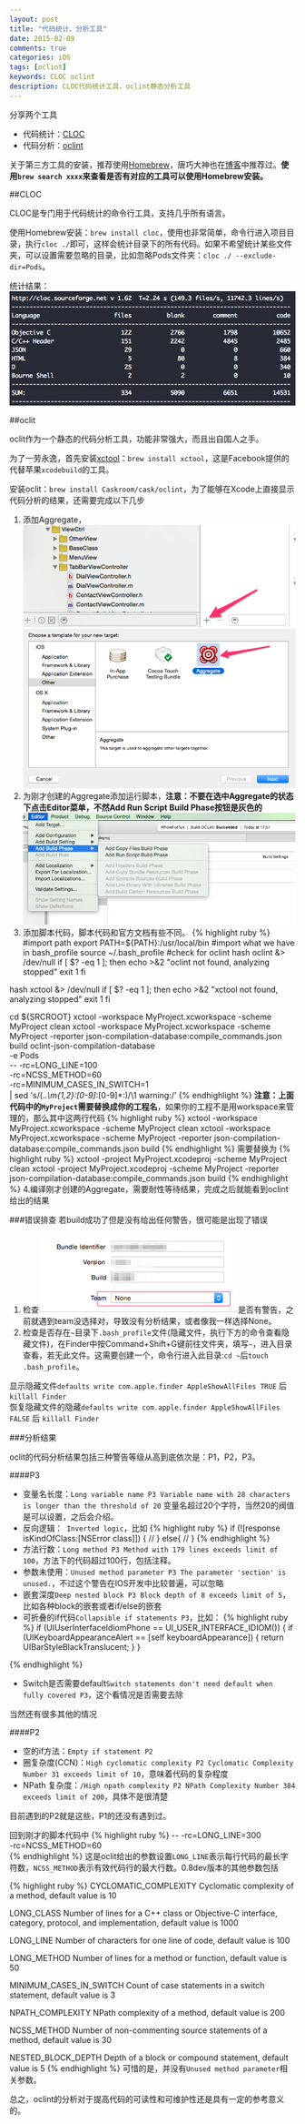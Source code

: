 ```yaml
---
layout: post
title: "代码统计、分析工具"
date: 2015-02-09
comments: true
categories: iOS
tags: [oclint]
keywords: CLOC oclint
description: CLOC代码统计工具，oclint静态分析工具
---
```



分享两个工具

* 代码统计：[CLOC](http://cloc.sourceforge.net/)
* 代码分析：[oclint](http://oclint.org/)

关于第三方工具的安装，推荐使用[Homebrew](http://brew.sh/)，唐巧大神也在[博客](http://blog.devtang.com/blog/2014/02/26/the-introduction-of-homebrew-and-brewcask/)中推荐过。__使用`brew search xxxx`来查看是否有对应的工具可以使用Homebrew安装。__

##CLOC

CLOC是专门用于代码统计的命令行工具，支持几乎所有语言。

使用Homebrew安装：`brew install cloc`，使用也非常简单，命令行进入项目目录，执行`cloc ./`即可，这样会统计目录下的所有代码。如果不希望统计某些文件夹，可以设置需要忽略的目录，比如忽略Pods文件夹：`cloc ./ --exclude-dir=Pods`。

统计结果：![image](/images/Tool/tool-1.png)


##oclit

oclit作为一个静态的代码分析工具，功能非常强大，而且出自国人之手。

为了一劳永逸，首先安装[xctool](`https://github.com/facebook/xctool`)：`brew install xctool`，这是Facebook提供的代替苹果`xcodebuild`的工具。

安装oclit：`brew install Caskroom/cask/oclint`，为了能够在Xcode上直接显示代码分析的结果，还需要完成以下几步

1. 添加Aggregate，![image](/images/Tool/tool-2.png) ![image](/images/Tool/tool-3.png)
2. 为刚才创建的Aggregate添加运行脚本，__注意：不要在选中Aggregate的状态下点击Editor菜单，不然Add Run Script Build Phase按钮是灰色的__ ![image](/images/Tool/tool-4.png)
3. 添加脚本代码，脚本代码和官方文档有些不同。
{% highlight ruby %}
#import path
export PATH=${PATH}:/usr/local/bin
#import what we have in bash_profile
source ~/.bash_profile
#check for oclint
hash oclint &> /dev/null
if [ $? -eq 1 ]; then
echo >&2 "oclint not found, analyzing stopped"
exit 1
fi

hash xctool &> /dev/null
if [ $? -eq 1 ]; then
echo >&2 "xctool not found, analyzing stopped"
exit 1
fi

cd ${SRCROOT}
xctool -workspace MyProject.xcworkspace -scheme MyProject clean
xctool -workspace MyProject.xcworkspace -scheme MyProject -reporter json-compilation-database:compile_commands.json build
oclint-json-compilation-database \
-e Pods \
-- -rc=LONG_LINE=100 \
-rc=NCSS_METHOD=60 \
-rc=MINIMUM_CASES_IN_SWITCH=1 \
| sed 's/\(.*\.\m\{1,2\}:[0-9]*:[0-9]*:\)/\1 warning:/'
{% endhighlight %}
__注意：上面代码中的`MyProject`需要替换成你的工程名__，如果你的工程不是用workspace来管理的，那么其中这两行代码
{% highlight ruby %}
xctool -workspace MyProject.xcworkspace -scheme MyProject clean
xctool -workspace MyProject.xcworkspace -scheme MyProject -reporter json-compilation-database:compile_commands.json build
{% endhighlight %}
需要替换为
{% highlight ruby %}
xctool -project MyProject.xcodeproj -scheme MyProject clean
xctool -project MyProject.xcodeproj -scheme MyProject -reporter json-compilation-database:compile_commands.json build
{% endhighlight %}
4.编译刚才创建的Aggregate，需要耐性等待结果，完成之后就能看到oclint给出的结果

###错误排查
若build成功了但是没有给出任何警告，很可能是出现了错误

1. 检查![image](/images/Tool/tool-5.png)是否有警告，之前就遇到team没选择对，导致没有分析结果，或者像我一样选择None。
2. 检查是否存在`~`目录下`.bash_profile`文件(隐藏文件，执行下方的命令查看隐藏文件)，在Finder中按Command+Shift+G键前往文件夹，填写`~`，进入目录查看，若无此文件。这需要创建一个，命令行进入此目录:`cd ~`后`touch .bash_profile`。

显示隐藏文件`defaults write com.apple.finder AppleShowAllFiles TRUE` 后 `killall Finder`<br>
恢复隐藏文件的隐藏`defaults write com.apple.finder AppleShowAllFiles FALSE` 后 `killall Finder`

###分析结果

oclit的代码分析结果包括三种警告等级从高到底依次是：P1，P2，P3。


####P3
* 变量名长度：`Long variable name P3 Variable name with 28 characters is longer than the threshold of 20` 变量名超过20个字符，当然20的阀值是可以设置，之后会介绍。
* 反向逻辑：` Inverted logic`，比如
{% highlight ruby %}
if (![response isKindOfClass:[NSError class]]) {
    //
}
else{
    //
}
{% endhighlight %}
* 方法行数：`Long method P3 Method with 179 lines exceeds limit of 100`，方法下的代码超过100行，包括注释。
* 参数未使用：`Unused method parameter P3 The parameter 'section' is unused.`，不过这个警告在IOS开发中比较普遍，可以忽略
* 嵌套深度`Deep nested block P3 Block depth of 8 exceeds limit of 5`，比如各种block的嵌套或者if/else的嵌套
* 可折叠的if代码`Collapsible if statements P3`，比如：
{% highlight ruby %}
if (UIUserInterfaceIdiomPhone == UI_USER_INTERFACE_IDIOM()) {
    if (UIKeyboardAppearanceAlert == [self keyboardAppearance]) {
return UIBarStyleBlackTranslucent;
}
}

{% endhighlight %}
* Switch是否需要default`Switch statements don't need default when fully covered P3`，这个看情况是否需要去除

当然还有很多其他的情况

####P2

* 空的if方法：`Empty if statement P2`
* 圈复杂度(CCN)：`High cyclomatic complexity P2 Cyclomatic Complexity Number 31 exceeds limit of 10`，意味着代码的复杂程度
* NPath 复杂度：`/High npath complexity P2 NPath Complexity Number 384 exceeds limit of 200`，具体不是很清楚

目前遇到的P2就是这些，P1的还没有遇到过。



回到刚才的脚本代码中
{% highlight ruby %}
-- -rc=LONG_LINE=300 \
-rc=NCSS_METHOD=60 \
{% endhighlight %}
这是oclit给出的参数设置`LONG_LINE`表示每行代码的最长字符数，`NCSS_METHOD`表示有效代码行的最大行数。0.8dev版本的其他参数包括

{% highlight ruby %}
CYCLOMATIC_COMPLEXITY
Cyclomatic complexity of a method, default value is 10

LONG_CLASS
Number of lines for a C++ class or Objective-C interface, category, protocol, and implementation, default value is 1000

LONG_LINE
Number of characters for one line of code, default value is 100

LONG_METHOD
Number of lines for a method or function, default value is 50

MINIMUM_CASES_IN_SWITCH
Count of case statements in a switch statement, default value is 3

NPATH_COMPLEXITY
NPath complexity of a method, default value is 200

NCSS_METHOD
Number of non-commenting source statements of a method, default value is 30

NESTED_BLOCK_DEPTH
Depth of a block or compound statement, default value is 5
{% endhighlight %}
可惜的是，并没有`Unused method parameter`相关参数。


总之，oclint的分析对于提高代码的可读性和可维护性还是具有一定的参考意义的。




